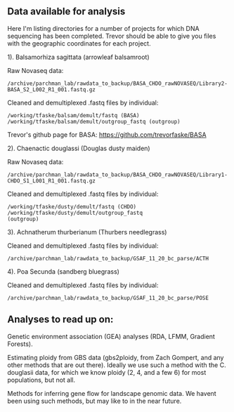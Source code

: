## Data available for analysis

Here I'm listing directories for a number of projects for which DNA sequencing has been completed. Trevor should be able to give you files with the geographic coordinates for each project.

1). Balsamorhiza sagittata (arrowleaf balsamroot)

Raw Novaseq data:

    /archive/parchman_lab/rawdata_to_backup/BASA_CHDO_rawNOVASEQ/Library2-BASA_S2_L002_R1_001.fastq.gz

Cleaned and demultiplexed .fastq files by individual:

    /working/tfaske/balsam/demult/fastq (BASA)
    /working/tfaske/balsam/demult/outgroup_fastq (outgroup)

Trevor's github page for BASA:
https://github.com/trevorfaske/BASA

2). Chaenactic douglassi (Douglas dusty maiden)

Raw Novaseq data:

    /archive/parchman_lab/rawdata_to_backup/BASA_CHDO_rawNOVASEQ/Library1-CHDO_S1_L001_R1_001.fastq.gz

Cleaned and demultiplexed .fastq files by individual:

    /working/tfaske/dusty/demult/fastq (CHDO)
    /working/tfaske/dusty/demult/outgroup_fastq 
    (outgroup)

3). Achnatherum thurberianum (Thurbers needlegrass)

Cleaned and demultiplexed .fastq files by individual:

    /archive/parchman_lab/rawdata_to_backup/GSAF_11_20_bc_parse/ACTH

4). Poa Secunda (sandberg bluegrass)

Cleaned and demultiplexed .fastq files by individual:

    /archive/parchman_lab/rawdata_to_backup/GSAF_11_20_bc_parse/POSE



## Analyses to read up on:
Genetic environment association (GEA) analyses (RDA, LFMM, Gradient Forests).

Estimating ploidy from GBS data (gbs2ploidy, from Zach Gompert, and any other methods that are out there). Ideally we use such a method with the C. douglasii data, for which we know ploidy (2, 4, and a few 6) for most populations, but not all.

Methods for inferring gene flow for landscape genomic data. We havent been using such methods, but may like to in the near future.